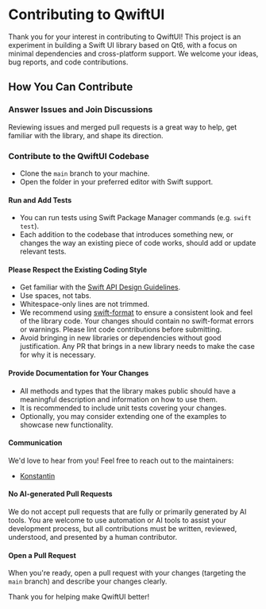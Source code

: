 # Contributing to QwiftUI

Thank you for your interest in contributing to QwiftUI! This project is an experiment in building a Swift UI library based on Qt6, with a focus on minimal dependencies and cross-platform support. We welcome your ideas, bug reports, and code contributions.

## How You Can Contribute

### Answer Issues and Join Discussions

Reviewing issues and merged pull requests is a great way to help, get familiar with the library, and shape its direction.

### Contribute to the QwiftUI Codebase

- Clone the `main` branch to your machine.
- Open the folder in your preferred editor with Swift support.

#### Run and Add Tests

- You can run tests using Swift Package Manager commands (e.g. `swift test`).
- Each addition to the codebase that introduces something new, or changes the way an existing piece of code works, should add or update relevant tests.

#### Please Respect the Existing Coding Style

- Get familiar with the [Swift API Design Guidelines](https://www.swift.org/documentation/api-design-guidelines/).
- Use spaces, not tabs.
- Whitespace-only lines are not trimmed.
- We recommend using [swift-format](https://github.com/apple/swift-format) to ensure a consistent look and feel of the library code. Your changes should contain no swift-format errors or warnings. Please lint code contributions before submitting.
- Avoid bringing in new libraries or dependencies without good justification. Any PR that brings in a new library needs to make the case for why it is necessary.

#### Provide Documentation for Your Changes

- All methods and types that the library makes public should have a meaningful description and information on how to use them.
- It is recommended to include unit tests covering your changes.
- Optionally, you may consider extending one of the examples to showcase new functionality.

#### Communication

We'd love to hear from you! Feel free to reach out to the maintainers:

- [Konstantin](https://mastodon.social/@iamkonstantin)

#### No AI-generated Pull Requests

We do not accept pull requests that are fully or primarily generated by AI tools. You are welcome to use automation or AI tools to assist your development process, but all contributions must be written, reviewed, understood, and presented by a human contributor.

#### Open a Pull Request

When you're ready, open a pull request with your changes (targeting the `main` branch) and describe your changes clearly.

Thank you for helping make QwiftUI better!

